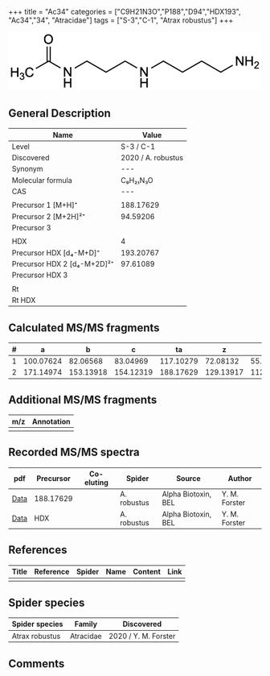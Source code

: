 +++
title = "Ac34"
categories = ["C9H21N3O","P188","D94","HDX193",
"Ac34","34",
"Atracidae"]
tags = ["S-3","C-1",
"Atrax robustus"]
+++

![](/img/Ac34.png)

## General Description

| Name                       | Value              |
|----------------------------|--------------------|
| Level                      | S-3 / C-1          |
| Discovered                 | 2020 / A. robustus |
| Synonym                    | ---                |
| Molecular formula          | C₉H₂₁N₃O                   |
| CAS                        | ---                |
|                            |                    |
| Precursor 1 [M+H]⁺         | 188.17629                   |
| Precursor 2 [M+2H]²⁺       | 94.59206                   |
| Precursor 3                |                    |
|                            |                    |
| HDX                        | 4                   |
| Precursor HDX   [d₄-M+D]⁺   | 193.20767                   |
| Precursor HDX 2 [d₄-M+2D]²⁺ | 97.61089                   |
| Precursor HDX 3            |                    |
|                            |                    |
| Rt                         |                    |
| Rt HDX                     |                    |

## Calculated MS/MS fragments

| # | a         | b         | c         | ta        | z         | y         | tz        |
|---|-----------|-----------|-----------|-----------|-----------|-----------|-----------|
| 1 | 100.07624 | 82.06568 | 83.04969 | 117.10279 | 72.08132 | 55.05477 | 89.10787 |
| 2 | 171.14974 | 153.13918 | 154.12319 | 188.17629 | 129.13917 | 112.11262 | 146.16572 |

## Additional MS/MS fragments

| m/z | Annotation |
|-----|------------|
|     |            |

## Recorded MS/MS spectra

| pdf                                             | Precursor | Co-eluting | Spider      | Source                       | Author        |
|-------------------------------------------------|-----------|------------|-------------|------------------------------|---------------|
| [Data](/pdf/A-robustus/188_Ac34_Ar.pdf)   | 188.17629 |            | A. robustus | Alpha Biotoxin, BEL  | Y. M. Forster |
| [Data](/pdf/A-robustus/188_Ac34_Ar_HDX.pdf)   | HDX |            | A. robustus | Alpha Biotoxin, BEL  | Y. M. Forster |

## References

| Title | Reference | Spider | Name | Content | Link |
|-------|-----------|--------|------|---------|------|
|       |           |        |      |         |      |

## Spider species

| Spider species     | Family     | Discovered           |
|--------------------|------------|----------------------|
| Atrax robustus | Atracidae | 2020 / Y. M. Forster |

## Comments